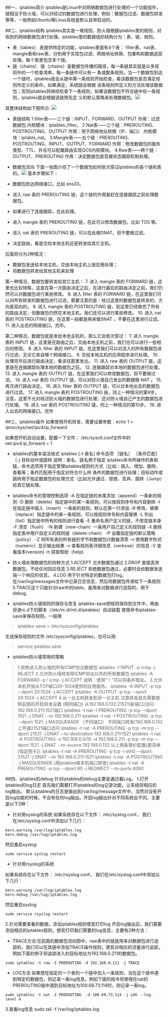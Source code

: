 ##一、iptables简介
iptables是Linux中对网络数据包进行处理的一个功能组件，就相当于防火墙，可以对经过的数据包进行处理，例如：数据包过滤、数据包转发等等，一般例如Ubuntu等Linux系统是默认自带启动的。

##二、iptables结构
 iptables其实是一堆规则，防火墙根据iptables里的规则，对收到的网络数据包进行处理。iptables里的数据组织结构分为：表、链、规则。

- 表（tables）
表提供特定的功能，iptables里面有4个表： filter表、nat表、mangle表和raw表，分别用于实现包过滤、网络地址转换、包重构和数据追踪处理。每个表里包含多个链。
- 链（chains）
链（chains）是数据包传播的路径，每一条链其实就是众多规则中的一个检查清单，每一条链中可以有一 条或数条规则。当一个数据包到达一个链时，iptables就会从链中第一条规则开始检查，看该数据包是否满足规则所定义的条件。如果满足，系统就会根据 该条规则所定义的方法处理该数据包；否则iptables将继续检查下一条规则，如果该数据包不符合链中任一条规则，iptables就会根据该链预先定 义的默认策略来处理数据包。![](https://upload-images.jianshu.io/upload_images/9449419-1bd58a1a68ea601c.png?imageMogr2/auto-orient/strip%7CimageView2/2/w/1240)

其整体结构如下图所示:
![](https://upload-images.jianshu.io/upload_images/9449419-02599d93a1cc16da.png?imageMogr2/auto-orient/strip%7CimageView2/2/w/1240)
- 表链结构
1.filter表——三个链：INPUT、FORWARD、OUTPUT
作用：过滤数据包 内核模块：iptables_filter。
2.Nat表——三个链：PREROUTING、POSTROUTING、OUTPUT
作用：用于网络地址转换（IP、端口） 内核模块：iptable_nat。
3.Mangle表——五个链：PREROUTING、POSTROUTING、INPUT、OUTPUT、FORWARD
作用：修改数据包的服务类型、TTL、并且可以配置路由实现QOS内核模块。
4.Raw表——两个链：OUTPUT、PREROUTING
作用：决定数据包是否被状态跟踪机制处理。
- 数据包流向
下面一张图介绍了一个数据包如何依次穿过iptables的各个链和表的。![](https://upload-images.jianshu.io/upload_images/9449419-04410122246742a6.jpg?imageMogr2/auto-orient/strip%7CimageView2/2/w/1240)
基本步骤如下：

- 数据包到达网络接口，比如 ens33。
- 进入 raw 表的 PREROUTING 链，这个链的作用是赶在连接跟踪之前处理数据包。
- 如果进行了连接跟踪，在此处理。
- 进入 mangle 表的 PREROUTING 链，在此可以修改数据包，比如 TOS 等。
- 进入 nat 表的 PREROUTING 链，可以在此做DNAT，但不要做过滤。
- 决定路由，看是交给本地主机还是转发给其它主机。

后面将分为2种情况：

- 数据包发送给本地主机，交由本地主机上层应用处理；
- 将数据包转发给其他主机来处理

第一种情况，数据包要转发给其它主机：
7. 进入 mangle 表的 FORWARD 链，这里也比较特殊，这是在第一次路由决定之后，在进行最后的路由决定之前，我们仍然可以对数据包进行某些修改。
8. 进入 filter 表的 FORWARD 链，在这里我们可以对所有转发的数据包进行过滤。需要注意的是：经过这里的数据包是转发的，方向是双向的。
9. 进入 mangle 表的 POSTROUTING 链，到这里已经做完了所有的路由决定，但数据包仍然在本地主机，我们还可以进行某些修改。
10. 进入 nat 表的 POSTROUTING 链，在这里一般都是用来做SNAT ，不要在这里进行过滤。
11. 进入出去的网络接口。完毕。

第二种情况，数据包就是发给本地主机的，那么它会依次穿过：
7. 进入 mangle 表的 INPUT 链，这里是在路由之后，交由本地主机之前，我们也可以进行一些相应的修改。
8. 进入 filter 表的 INPUT 链，在这里我们可以对流入的所有数据包进行过滤，无论它来自哪个网络接口。
9. 交给本地主机的应用程序进行处理。
10. 处理完毕后进行路由决定，看该往那里发出。
11. 进入 raw 表的 OUTPUT 链，这里是在连接跟踪处理本地的数据包之前。
12. 连接跟踪对本地的数据包进行处理。
13. 进入 mangle 表的 OUTPUT 链，在这里我们可以修改数据包，但不要做过滤。
14. 进入 nat 表的 OUTPUT 链，可以对防火墙自己发出的数据做 NAT 。
15. 再次进行路由决定。
16. 进入 filter 表的 OUTPUT 链，可以对本地出去的数据包进行过滤。
17. 进入 mangle 表的 POSTROUTING 链，同上一种情况的第9步。注意，这里不光对经过防火墙的数据包进行处理，还对防火墙自己产生的数据包进行处理。
18. 进入 nat 表的 POSTROUTING 链，同上一种情况的第10步。
19. 进入出去的网络接口。完毕

##三、iptables操作
如果使用开机转发，需要设置参数：echo 1 > /proc/sys/net/ipv4/ip_forward

如果想开机自动设置，配置一下文件：
/etc/sysctl.conf文件中的 net.ipv4.ip_forward = 1

- iptables的基本语法格式
iptables [-t 表名] 命令选项 ［链名］ ［条件匹配］ ［-j 目标动作或跳转
说明：表名、链名用于指定 iptables命令所操作的表和链，命令选项用于指定管理iptables规则的方式（比如：插入、增加、删除、查看等；条件匹配用于指定对符合什么样 条件的数据包进行处理；目标动作或跳转用于指定数据包的处理方式（比如允许通过、拒绝、丢弃、跳转（Jump）给其它链处理。
- iptables命令的管理控制选项
-A 在指定链的末尾添加（append）一条新的规则
-D 删除（delete）指定链中的某一条规则，可以按规则序号和内容删除
-I 在指定链中插入（insert）一条新的规则，默认在第一行添加
-R 修改、替换（replace）指定链中的某一条规则，可以按规则序号和内容替换
-L 列出（list）指定链中所有的规则进行查看
-E 重命名用户定义的链，不改变链本身
-F 清空（flush）
-N 新建（new-chain）一条用户自己定义的规则链
-X 删除指定表中用户自定义的规则链（delete-chain）
-P 设置指定链的默认策略（policy）
-Z 将所有表的所有链的字节和数据包计数器清零
-n 使用数字形式（numeric）显示输出结果
-v 查看规则表详细信息（verbose）的信息
-V 查看版本(version)
-h 获取帮助（help)
- 防火墙处理数据包的四种方式
1.ACCEPT 允许数据包通过
2.DROP 直接丢弃数据包，不给任何回应信息
3.REJECT 拒绝数据包通过，必要时会给数据发送端一个响应的信息。
4.LOG 用于针对特定的数据包打log，在/var/log/messages文件中记录日志信息，然后将数据包传递给下一条规则
5.TRACE这个只能针对raw中的table，是用来对数据进行追踪的，用于debug.

- iptables防火墙规则的保存与恢复
iptables-save把规则保存到文件中，再由目录rc.d下的脚本（/etc/rc.d/init.d/iptables）自动装载
使用命令iptables-save来保存规则。一般用
>iptables-save > /etc/sysconfig/iptables

生成保存规则的文件 /etc/sysconfig/iptables，也可以用:
>service iptables save

- iptables防火墙常用的策略
>1.拒绝进入防火墙的所有ICMP协议数据包
iptables -I INPUT -p icmp -j REJECT
>2.允许防火墙转发除ICMP协议以外的所有数据包
iptables -A FORWARD -p ! icmp -j ACCEPT
>说明：使用“！”可以将条件取反。
>3.允许本机开放从TCP端口20-1024提供的应用服务。
>iptables -A INPUT -p tcp --dport 20:1024 -j ACCEPT 
iptables -A OUTPUT -p tcp --sport 20:1024 -j ACCEPT
>4.从一台主机转发到另一台主机
注意转发首先需要按照前面的开启转发设置
>(相同端口)
从192.168.0.132:21521(新端口)访问192.168.0.211:1521端口
>iptables -t nat -I PREROUTING -p tcp --dport 1521 -j DNAT --to 192.168.0.211
iptables -t nat -I POSTROUTING -p tcp --dport 1521 -j MASQUERADE
（不同端口）
不同端口转发(192.168.0.132上开通21521端口访问
iptables -t nat -A PREROUTING -p tcp -m tcp --dport 21521 -j DNAT --to-destination 192.168.0.211:1521
iptables -t nat -A POSTROUTING -s 192.168.0.0/16 -d 192.168.0.211 -p tcp -m tcp --dport 1521 -j SNAT --to-source 192.168.0.132
以上两条等价配置(更简单[指定网卡]):
iptables -t nat -A PREROUTING -p tcp -i eth0 --dport 31521 -j DNAT --to 192.168.0.211:1521
iptables -t nat -A POSTROUTING -j MASQUERADE
(用iptables做本机端口转发)
iptables -t nat -A PREROUTING -p tcp --dport 80 -j REDIRECT --to-ports 8080

##四、iptables的debug
针对iptables的debug主要是通过看Log。
1.打开iptables的log日志
首先我们需要打开iptables的log记录功能，让系统将相应的log输出。
默认iptables的日志是输出到/var/log/message文件中，当然对没有开启log功能的时候，不会有任何log输出。开启log输出针对不同系统会不同，主要是以下2种：
- 针对用syslog的系统
如果系统存在以下文件： /etc/syslog.conf， 我们在/etc/syslog.conf中添加以下几行：
```
kern.warning /var/log/iptables.log
kern.debug /var/log/iptables.log
```
然后重启syslog:
```
sudo service syslog restart
```
- 针对用rsyslog的系统

如果系统存在以下文件： /etc/rsyslog.conf， 我们在/etc/syslog.conf中添加以下几行：
```
kern.warning /var/log/iptables.log
kern.debug /var/log/iptables.log
```
然后重启syslog:
```
sudo service rsyslog restart
```

2.针对需要查看的数据，添加iptables规则使其打印log
开启log输出后，我们需要添加相应的iptables规则，使其打印我们需要的log信息，主要有2种方法：
- TRACE方法:在前面的数据包流向图中，raw表中的链是用来对数据包进行追踪的，我们可以在其链中添加TRACE操作规则，使其对相应的流量进行追踪，例如下面的例子将追踪进入的目标地址为192.168.0.211的数据包。
```
sudo iptables -t raw -I PREROUTING -d 192.168.0.211 -j TRACE
```
- LOG方法
如果想在指定的一个表的一个链中加入一条规则，当在这个链中遇到特定的数据包，则记录一条log信息。例如下面的指令将使得在nat的PREROUTING链中遇到目标地址为100.69.73.114时，则记录一条log。
```
sudo iptables -t nat -I PREROUTING  -d 100.69.73.114 -j LOG --log-level 4
```

3.查看log信息
sudo tail -f /var/log/iptables.log
